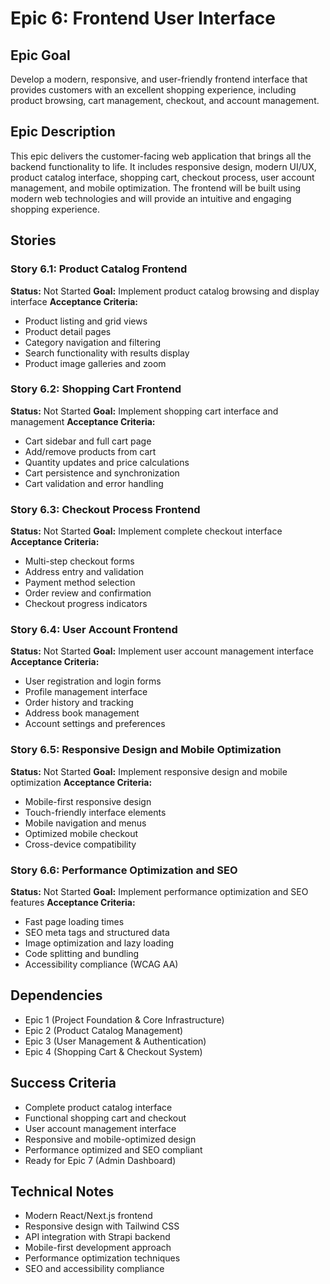 # Epic 6: Frontend User Interface

## Epic Goal
Develop a modern, responsive, and user-friendly frontend interface that provides customers with an excellent shopping experience, including product browsing, cart management, checkout, and account management.

## Epic Description
This epic delivers the customer-facing web application that brings all the backend functionality to life. It includes responsive design, modern UI/UX, product catalog interface, shopping cart, checkout process, user account management, and mobile optimization. The frontend will be built using modern web technologies and will provide an intuitive and engaging shopping experience.

## Stories

### Story 6.1: Product Catalog Frontend
**Status:** Not Started
**Goal:** Implement product catalog browsing and display interface
**Acceptance Criteria:**
- Product listing and grid views
- Product detail pages
- Category navigation and filtering
- Search functionality with results display
- Product image galleries and zoom

### Story 6.2: Shopping Cart Frontend
**Status:** Not Started
**Goal:** Implement shopping cart interface and management
**Acceptance Criteria:**
- Cart sidebar and full cart page
- Add/remove products from cart
- Quantity updates and price calculations
- Cart persistence and synchronization
- Cart validation and error handling

### Story 6.3: Checkout Process Frontend
**Status:** Not Started
**Goal:** Implement complete checkout interface
**Acceptance Criteria:**
- Multi-step checkout forms
- Address entry and validation
- Payment method selection
- Order review and confirmation
- Checkout progress indicators

### Story 6.4: User Account Frontend
**Status:** Not Started
**Goal:** Implement user account management interface
**Acceptance Criteria:**
- User registration and login forms
- Profile management interface
- Order history and tracking
- Address book management
- Account settings and preferences

### Story 6.5: Responsive Design and Mobile Optimization
**Status:** Not Started
**Goal:** Implement responsive design and mobile optimization
**Acceptance Criteria:**
- Mobile-first responsive design
- Touch-friendly interface elements
- Mobile navigation and menus
- Optimized mobile checkout
- Cross-device compatibility

### Story 6.6: Performance Optimization and SEO
**Status:** Not Started
**Goal:** Implement performance optimization and SEO features
**Acceptance Criteria:**
- Fast page loading times
- SEO meta tags and structured data
- Image optimization and lazy loading
- Code splitting and bundling
- Accessibility compliance (WCAG AA)

## Dependencies
- Epic 1 (Project Foundation & Core Infrastructure)
- Epic 2 (Product Catalog Management)
- Epic 3 (User Management & Authentication)
- Epic 4 (Shopping Cart & Checkout System)

## Success Criteria
- Complete product catalog interface
- Functional shopping cart and checkout
- User account management interface
- Responsive and mobile-optimized design
- Performance optimized and SEO compliant
- Ready for Epic 7 (Admin Dashboard)

## Technical Notes
- Modern React/Next.js frontend
- Responsive design with Tailwind CSS
- API integration with Strapi backend
- Mobile-first development approach
- Performance optimization techniques
- SEO and accessibility compliance
